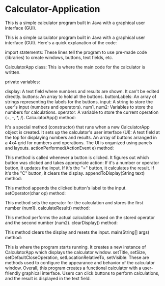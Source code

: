 # Calculator-Application
This is a simple calculator program built in Java with a graphical user interface (GUI).

This is a simple calculator program built in Java with a graphical user interface (GUI). Here's a quick explanation of the code:

import statements: These lines tell the program to use pre-made code (libraries) to create windows, buttons, text fields, etc.

CalculatorApp class: This is where the main code for the calculator is written.

private variables:

display: A text field where numbers and results are shown. It can't be edited directly.
buttons: An array to hold all the buttons.
buttonLabels: An array of strings representing the labels for the buttons.
input: A string to store the user's input (numbers and operators).
num1, num2: Variables to store the numbers for calculations.
operator: A variable to store the current operation (+, -, *, /).
CalculatorApp() method:

It's a special method (constructor) that runs when a new CalculatorApp object is created.
It sets up the calculator's user interface (UI):
A text field at the top for displaying numbers and results.
An array of buttons arranged in a 4x4 grid for numbers and operations.
The UI is organized using panels and layouts.
actionPerformed(ActionEvent e) method:

This method is called whenever a button is clicked.
It figures out which button was clicked and takes appropriate action:
If it's a number or operator button, it updates the input.
If it's the "=" button, it calculates the result.
If it's the "C" button, it clears the display.
appendToDisplay(String text) method:

This method appends the clicked button's label to the input.
setOperator(char op) method:

This method sets the operator for the calculation and stores the first number (num1).
calculateResult() method:

This method performs the actual calculation based on the stored operator and the second number (num2).
clearDisplay() method:

This method clears the display and resets the input.
main(String[] args) method:

This is where the program starts running.
It creates a new instance of CalculatorApp which displays the calculator window.
setTitle, setSize, setDefaultCloseOperation, setLocationRelativeTo, setVisible:
These are methods used to configure the appearance and behavior of the calculator window.
Overall, this program creates a functional calculator with a user-friendly graphical interface. Users can click buttons to perform calculations, and the result is displayed in the text field.




